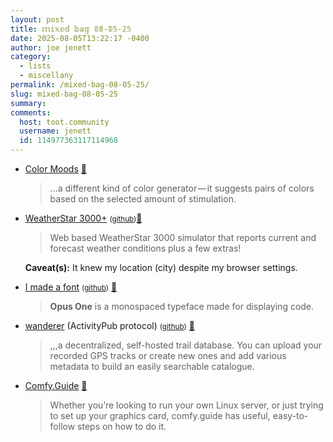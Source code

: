 ```yaml
---
layout: post
title: 𝕞𝕚𝕩𝕖𝕕 𝕓𝕒𝕘 𝟘𝟠-𝟘𝟝-𝟚𝟝
date: 2025-08-05T13:22:17 -0400
author: joe jenett
category:
  - lists
  - miscellany
permalink: /mixed-bag-08-05-25/
slug: mixed-bag-08-05-25
summary:
comments:
  host: toot.community
  username: jenett
  id: 114977363117114968
---
```

<ul class="links">
	<li><a title="Generate pairs of colors based on the amount of stimulation you select." href="https://colormoods.co/">Color Moods</a> <a title="source" href="https://pinboard.in/u:ascarida">📌</a><blockquote><p>...a different kind of color generator — it suggests pairs of colors based on the selected amount of stimulation.</p></blockquote></li>
	<li><a href="https://weatherstar3000.netbymatt.com/">WeatherStar 3000+</a> <small> (<a href="https://github.com/netbymatt/ws3kp">github</a>)</small><a title="source" href="https://pinboard.in/u:kixxauth">📌</a><blockquote><p>Web based WeatherStar 3000 simulator that reports current and forecast weather conditions plus a few extras!</p></blockquote><p class="caveat"><strong>Caveat(s):</strong> It knew my location (city) despite my browser settings.</p></li>
	<li><a title="blog.chay.dev" href="https://blog.chay.dev/i-made-a-font/">I made a font</a> <small>(<a href="https://github.com/chaychoong/opusone">github</a>)</small> <a title="source" href="https://pinboard.in/u:tdjones">📌</a><blockquote><p><strong>Opus One</strong> is a monospaced typeface made for displaying code.</p></blockquote></li>
	<li><a href="https://wanderer.to/">wanderer</a> (ActivityPub protocol) <small>(<a href="https://github.com/Flomp/wanderer">github</a>)</small> <a title="source" href="https://pinboard.in/u:mikael">📌</a><blockquote><p>,,,a decentralized, self-hosted trail database. You can upload your recorded GPS tracks or create new ones and add various metadata to build an easily searchable catalogue.</p></blockquote></li>
	<li><a href="https://comfy.guide/">Comfy.Guide</a> <a title="source" href="https://pinboard.in/u:roger">📌</a><blockquote><p>Whether you’re looking to run your own Linux server, or just trying to set up your graphics card, comfy.guide has useful, easy-to-follow steps on how to do it.</p></blockquote></li>
</ul>

<a href="https://brid.gy/publish/mastodon"></a>